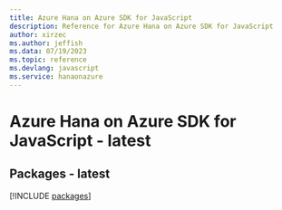 ```yaml
---
title: Azure Hana on Azure SDK for JavaScript
description: Reference for Azure Hana on Azure SDK for JavaScript
author: xirzec
ms.author: jeffish
ms.data: 07/19/2023
ms.topic: reference
ms.devlang: javascript
ms.service: hanaonazure
---
```

# Azure Hana on Azure SDK for JavaScript - latest
## Packages - latest
[!INCLUDE [packages](hana-on-azure-index.md)]